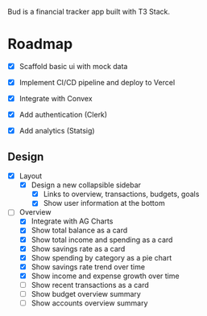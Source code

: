 Bud is a financial tracker app built with T3 Stack.


# Roadmap

- [x] Scaffold basic ui with mock data
- [x] Implement CI/CD pipeline and deploy to Vercel
- [x] Integrate with Convex
- [x] Add authentication (Clerk)
- [x] Add analytics (Statsig)


## Design
- [x] Layout
    - [x] Design a new collapsible sidebar
        - [x] Links to overview, transactions, budgets, goals
        - [x] Show user information at the bottom
- [ ] Overview
    - [x] Integrate with AG Charts
    - [x] Show total balance as a card
    - [x] Show total income and spending as a card
    - [x] Show savings rate as a card
    - [x] Show spending by category as a pie chart
    - [x] Show savings rate trend over time
    - [x] Show income and expense growth over time
    - [ ] Show recent transactions as a card
    - [ ] Show budget overview summary
    - [ ] Show accounts overview summary